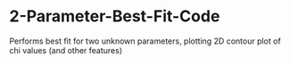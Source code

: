 # 2-Parameter-Best-Fit-Code
Performs best fit for two unknown parameters, plotting 2D contour plot of chi values (and other features)
